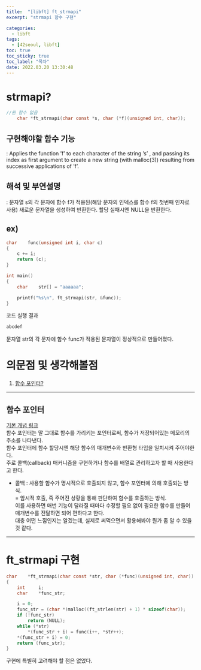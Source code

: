 ```yaml
---
title:  "[libft] ft_strmapi"
excerpt: "strmapi 함수 구현"

categories:
  - libft
tags:
  - [42seoul, libft]
toc: true
toc_sticky: true
toc_label: "목차"
date: 2022.03.20 13:30:48
---
```


# strmapi?

```c
//원 함수 없음
    char *ft_strmapi(char const *s, char (*f)(unsigned int, char));
```

## 구현해야할 함수 기능    
:  Applies the function ’f’ to each character of the string ’s’ , and passing its index as first argument to create a new string (with malloc(3)) resulting from successive applications of ’f’.    

## 해석 및 부연설명    
:  문자열 s의 각 문자에 함수 f가 적용된(해당 문자의 인덱스를 함수 f의 첫번째 인자로 사용) 새로운 문자열을 생성하여 반환한다. 할당 실패시엔 NULL을 반환한다.    

## ex)    
```c
char	func(unsigned int i, char c)
{
	c += i;
	return (c);
}

int	main()
{
	char	str[] = "aaaaaa";

	printf("%s\n", ft_strmapi(str, &func));
}

```
코드 실행 결과
```c
abcdef
```
문자열 str의 각 문자에 함수 func가 적용된 문자열이 정상적으로 만들어졌다.    

# 의문점 및 생각해볼점    
1. [함수 포인터?](#함수-포인터)    

***

## 함수 포인터
[기본 개념 링크](https://norux.me/8)    
함수 포인터는 말 그대로 함수를 가리키는 포인터로써, 함수가 저장되어있는 메모리의 주소를 나타낸다.    
함수 포인터에 함수 할당시엔 해당 함수의 매개변수와 반환형 타입을 일치시켜 주어야한다.    
주로 콜백(callback) 매커니즘을 구현하거나 함수를 배열로 관리하고자 할 때 사용한다고 한다.
* 콜백 : 사용할 함수가 명시적으로 호출되지 않고, 함수 포인터에 의해 호출되는 방식.    
= 암시적 호출, 즉 주어진 상황을 통해 판단하여 함수를 호출하는 방식.    
이를 사용하면 매번 기능이 달라질 때마다 수정할 필요 없이 필요한 함수를 만들어 매개변수를 전달하면 되어 편하다고 한다.    
대충 어떤 느낌인지는 알겠는데, 실제로 써먹으면서 활용해봐야 뭔가 좀 알 수 있을 것 같다.    


***

# ft_strmapi 구현

```c
char	*ft_strmapi(char const *str, char (*func)(unsigned int, char))
{
	int		i;
	char	*func_str;

	i = 0;
	func_str = (char *)malloc((ft_strlen(str) + 1) * sizeof(char));
	if (!func_str)
		return (NULL);
	while (*str)
		*(func_str + i) = func(i++, *str++);
	*(func_str + i) = 0;
	return (func_str);
}

```
구현에 특별히 고려해야 할 점은 없었다.    

